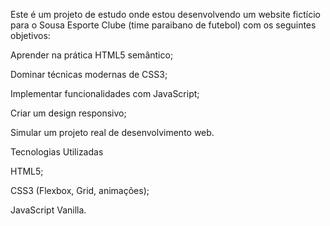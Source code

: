 Este é um projeto de estudo onde estou desenvolvendo um website fictício para o Sousa Esporte Clube (time paraibano de futebol) com os seguintes objetivos:

Aprender na prática HTML5 semântico;

Dominar técnicas modernas de CSS3;

Implementar funcionalidades com JavaScript;

Criar um design responsivo;

Simular um projeto real de desenvolvimento web.

Tecnologias Utilizadas

HTML5;

CSS3 (Flexbox, Grid, animações);

JavaScript Vanilla.
